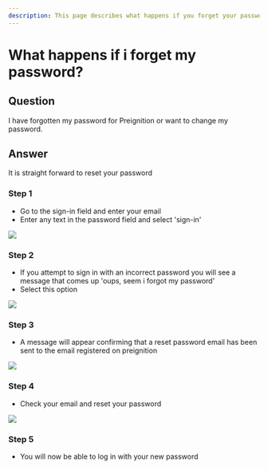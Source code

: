 ```yaml
---
description: This page describes what happens if you forget your password
---
```


# What happens if i forget my password?

## Question

I have forgotten my password for Preignition or want to change my password.

## Answer

It is straight forward to reset your password

### Step 1

* Go to the sign-in field and enter your email
* Enter any text in the password field and select 'sign-in'

![](<../../.gitbook/assets/image\_guide (75).png>)

### Step 2

* If you attempt to sign in with an incorrect password you will see a message that comes up 'oups, seem i forgot my password'
* Select this option

![](<../../.gitbook/assets/image\_guide (61).png>)

### Step 3

* A message will appear confirming that a reset password email has been sent to the email registered on preignition

![](<../../.gitbook/assets/image\_guide (49).png>)

### Step 4

* Check your email and reset your password

![](<../../.gitbook/assets/image\_guide (8).png>)

### Step 5

* You will now be able to log in with your new password
